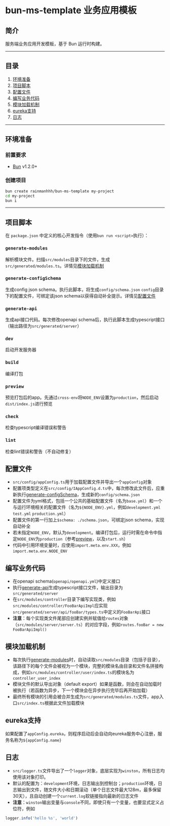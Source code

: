# bun-ms-template 业务应用模板

## 简介
服务端业务应用开发模板，基于 Bun 运行时构建。

---

## 目录
1. [环境准备](#环境准备)
2. [项目脚本](#项目脚本)
3. [配置文件](#配置文件)
4. [编写业务代码](#编写业务代码)
5. [模块加载机制](#模块加载机制)
6. [eureka支持](#eureka支持)
7. [日志](#日志)

---

## 环境准备

### 前置要求
- [Bun](https://bun.sh/) v1.2.0+

### 创建项目
```bash
bun create rainmanhhh/bun-ms-template my-project
cd my-project
bun i
```
---

## 项目脚本

在 `package.json` 中定义的核心开发指令（使用`bun run <script>`执行）：

### `generate-modules`
解析模块文件。扫描`src/modules`目录下的文件，生成`src/generated/modules.ts`。详情见[模块加载机制](#模块加载机制)

### `generate-configSchema`
生成config json schema。执行此脚本，将生成`config/schema.json`
`config`目录下的配置文件，可绑定该json schema以获得自动补全提示。详情见[配置文件](#配置文件)

### `generate-api`
生成api接口代码。每次修改openapi schema后，执行此脚本生成typescript接口（输出路径为`src/generated/server`）

### `dev`
启动开发服务器

### `build`
编译打包

### `preview`
预览打包后的app。先通过`cross-env`将`NODE_ENV`设置为`production`，然后启动`dist/index.js`进行预览

### `check`
检查typescript编译错误和警告

### `lint`
检查lint错误和警告（不自动修复）

## 配置文件
- `src/config/appConfig.ts`用于加载配置文件并导出一个`appConfig`对象
- 配置项类型定义在`src/config/IAppConfig.d.ts`中，每次修改此文件后，应重新执行[generate-configSchema](#generate-configSchema)，生成新的`config/schema.json`
- 配置文件为yml格式，包括一个公共的基础配置文件（名为`base.yml`）和一个与运行环境相关的配置文件（名为`${NODE_ENV}.yml`，例如`development.yml` `test.yml` `production.yml`）
- 配置文件的第一行加上`$schema: ./schema.json`，可绑定json schema，实现自动补全
- 若未指定`NODE_ENV`，默认为`development`。编译打包后，运行时需在命令中指定`NODE_ENV`为`production`（参考[preview](#preview)，以及`start.sh`）
- 代码中引用环境变量时，应使用`import.meta.env.XXX`，例如`import.meta.env.NODE_ENV`

## 编写业务代码
- 在openapi schema(`openapi/openapi.yml`)中定义接口
- 执行[generate-api](#generate-api)生成typescript接口文件，输出目录为`src/generated/server`
- 在`src/modules/controller`目录下编写实现类，例如`src/modules/controller/FooBarApiImpl`应实现`src/generated/server/api/fooBar/types.ts`中定义的`FooBarApi`接口
- **注意**：每个实现类文件尾部应创建实例并赋值给`routes`对象（`src/modules/server/server.ts`）的对应字段，例如`routes.fooBar = new FooBarApiImpl()`

## 模块加载机制
- 每次执行[generate-modules](#generate-modules)时，自动读取`src/modules`目录（包括子目录），该路径下的每个文件会被视为一个模块，完整的模块名由目录和文件名拼接构成，例如`src/modules/controller/user/index.ts`的模块名为`controller_user_index`
- 模块文件的默认导出对象（default export）如果是函数，则会在自动加载时被执行（若函数为异步，下一个模块会在异步执行完毕后再开始加载）
- 最终所有模块的引用会被合并生成为`src/generated/modules.ts`文件，app入口`src/index.ts`根据此文件加载模块

## eureka支持
如果配置了`appConfig.eureka`，则程序启动后会自动向eureka服务中心注册，服务名称为`${appConfig.name}`

## 日志
- `src/logger.ts`文件导出了一个`logger`对象，底层实现为`winston`，所有日志均使用该对象打印。
- 默认的配置为：`development`环境，日志输出到控制台；`production`环境，日志输出到文件，随文件大小和日期滚动（单个日志文件最大128m，最多保留30天），且自动创建一个`current.log`软链接指向最新的日志文件
- **注意**：`winston`输出变量与`console`不同，即使只有一个变量，也要显式定义占位符，例如
```ts
logger.info('hello %s', 'world')
```
